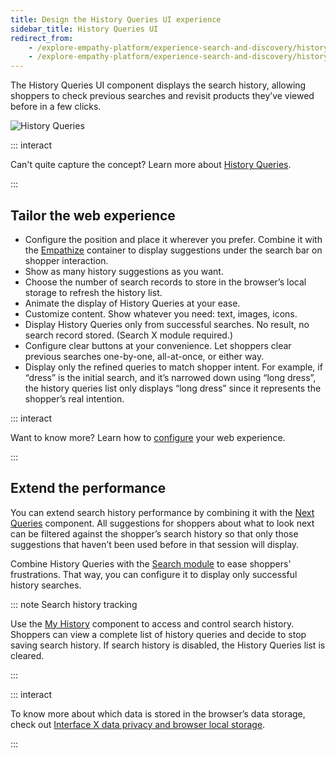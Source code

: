 ```yaml
---
title: Design the History Queries UI experience
sidebar_title: History Queries UI
redirect_from:
    - /explore-empathy-platform/experience-search-and-discovery/history-queries.html
    - /explore-empathy-platform/experience-search-and-discovery/history-queries
---
```


The History Queries UI component displays the search history, allowing shoppers to check previous
searches and revisit products they’ve viewed before in a few clicks.

![History Queries](~@assets/x/interface/x-history-queries.gif)

::: interact

Can't quite capture the concept? Learn more about
[History Queries](/understand-empathy-platform/search-features/history-queries-overview.md).

:::

## Tailor the web experience

- Configure the position and place it wherever you prefer. Combine it with the
  [Empathize](empathize.md) container to display suggestions under the search bar on shopper
  interaction.
- Show as many history suggestions as you want.
- Choose the number of search records to store in the browser’s local storage to refresh the history
  list.
- Animate the display of History Queries at your ease.
- Customize content. Show whatever you need: text, images, icons.
- Display History Queries only from successful searches. No result, no search record stored. (Search
  X module required.)
- Configure clear buttons at your convenience. Let shoppers clear previous searches one-by-one,
  all-at-once, or either way.
- Display only the refined queries to match shopper intent. For example, if “dress” is the initial
  search, and it’s narrowed down using “long dress”, the history queries list only displays “long
  dress” since it represents the shopper’s real intention.

::: interact

Want to know more? Learn how to
[configure](/develop-empathy-platform/ui-reference/components/history-queries/) your web experience.

:::

## Extend the performance

You can extend search history performance by combining it with the [Next Queries](next-queries.md)
component. All suggestions for shoppers about what to look next can be filtered against the
shopper’s search history so that only those suggestions that haven’t been used before in that
session will display.

Combine History Queries with the
[Search module](/develop-empathy-platform/ui-reference/components/search/) to ease shoppers'
frustrations. That way, you can configure it to display only successful history searches.

::: note Search history tracking

Use the [My History](my-history.md) component to access and control search history. Shoppers can
view a complete list of history queries and decide to stop saving search history. If search history
is disabled, the History Queries list is cleared.

:::

::: interact

To know more about which data is stored in the browser’s data storage, check out
[Interface X data privacy and browser local storage](web-local-storage.md).

:::
